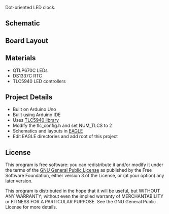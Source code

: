 Dot-oriented LED clock.

## Schematic

## Board Layout

## Materials
* QTLP670C LEDs
* DS1337C RTC
* TLC5940 LED controllers

## Project Details
* Built on Arduino Uno
* Built using Arduino IDE
* Uses [TLC5940 library](http://code.google.com/p/tlc5940arduino)
 * Modify the tlc_config.h and set NUM_TLCS to 2
* Schematics and layouts in [EAGLE](http://www.cadsoft.de)
 * Edit EAGLE directories and add root of this project

## License

This program is free software: you can redistribute it and/or modify
it under the terms of the [GNU General Public License](http://www.gnu.org/licenses) as published by
the Free Software Foundation, either version 3 of the License, or
(at your option) any later version.

This program is distributed in the hope that it will be useful,
but WITHOUT ANY WARRANTY; without even the implied warranty of
MERCHANTABILITY or FITNESS FOR A PARTICULAR PURPOSE.  See the
GNU General Public License for more details.
